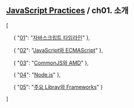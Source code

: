 ## [JavaScript Practices](https://github.com/kickscar-javascript/basic-practices) / ch01. 소개

[<br/>

&nbsp;&nbsp;&nbsp;&nbsp;
{ "[01](https://github.com/kickscar-javascript/basic-practices/tree/master/ch01/01)": "[자바스크립트 타임라인](https://github.com/kickscar-javascript/basic-practices/tree/master/ch01/01)" },
<br/>

&nbsp;&nbsp;&nbsp;&nbsp;
{ "[02](https://github.com/kickscar-javascript/basic-practices/tree/master/ch01/02)": "[JavaScript와 ECMAScript](https://github.com/kickscar-javascript/basic-practices/tree/master/ch01/02)" },
<br/>

&nbsp;&nbsp;&nbsp;&nbsp;
{ "[03](https://github.com/kickscar-javascript/basic-practices/tree/master/ch01/03)": "[CommonJS와 AMD](https://github.com/kickscar-javascript/basic-practices/tree/master/ch01/03)" },
<br/>

&nbsp;&nbsp;&nbsp;&nbsp;
{ "[04](https://github.com/kickscar-javascript/basic-practices/tree/master/ch01/04)": "[Node.js](https://github.com/kickscar-javascript/basic-practices/tree/master/ch01/04)" },
<br/>

&nbsp;&nbsp;&nbsp;&nbsp;
{ "[05](https://github.com/kickscar-javascript/basic-practices/tree/master/ch01/05)": "[주요 Libray와 Frameworks](https://github.com/kickscar-javascript/basic-practices/tree/master/ch01/05)" }
<br/>

]